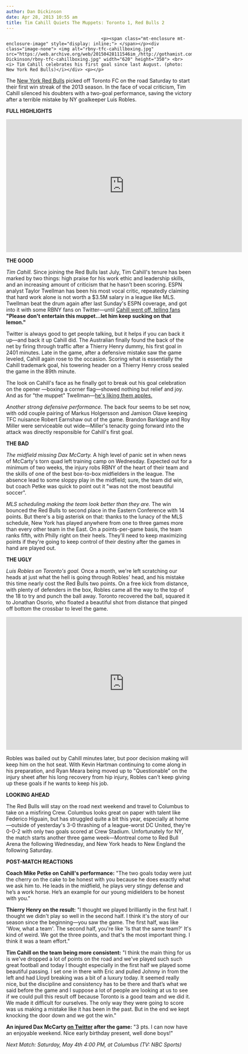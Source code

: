 ```yaml
---
author: Dan Dickinson
date: Apr 28, 2013 10:55 am
title: Tim Cahill Quiets The Muppets: Toronto 1, Red Bulls 2
---
```


	
										<p><span class="mt-enclosure mt-enclosure-image" style="display: inline;"> </span></p><div class="image-none"> <img alt="rbny-tfc-cahillboxing.jpg" src="https://web.archive.org/web/20150428111546im_/http://gothamist.com/attachments/Dan Dickinson/rbny-tfc-cahillboxing.jpg" width="620" height="350"> <br> <i> Tim Cahill celebrates his first goal since last August. (photo: New York Red Bulls)</i></div> <p></p>

<p>The <a href="https://web.archive.org/web/20150428111546/http://gothamist.com/tags/redbulls">New York Red Bulls</a> picked off Toronto FC on the road Saturday to start their first win streak of the 2013 season.  In the face of vocal criticism, Tim Cahill silenced his doubters with a two-goal performance, saving the victory after a terrible mistake by NY goalkeeper Luis Robles.</p>

<p><strong>FULL HIGHLIGHTS</strong></p>

<p><iframe width="640" height="360" src="https://web.archive.org/web/20150428111546if_/http://www.youtube.com/embed/IqYIr4skM7Q?rel=0" frameborder="0" allowfullscreen></iframe></p>

<p><strong>THE GOOD</strong></p>

<p><em>Tim Cahill.</em>  Since joining the Red Bulls last July, Tim Cahill&apos;s tenure has been marked by two things: high praise for his work ethic and leadership skills, and an increasing amount of criticism that he hasn&apos;t been scoring.  ESPN analyst Taylor Twellman has been his most vocal critic, repeatedly claiming that hard work alone is not worth a $3.5M salary in a league like MLS.  Twellman beat the drum again after last Sunday&apos;s ESPN coverage, and got into it with some RBNY fans on Twitter&#x2014;until <a href="https://web.archive.org/web/20150428111546/http://twitter.com/Tim_Cahill/status/326139317229584384">Cahill went off, telling fans</a> <strong>&quot;Please don&apos;t entertain this muppet...let him keep sucking on that lemon.&quot;</strong></p>

<p>Twitter is always good to get people talking, but it helps if you can back it up&#x2014;and back it up Cahill did.  The Australian finally found the back of the net by firing through traffic after a Thierry Henry dummy, his first goal in 2401 minutes.  Late in the game, after a defensive mistake saw the game leveled, Cahill again rose to the occasion. Scoring what is essentially the Cahill trademark goal, his towering header on a Thierry Henry cross sealed the game in the 89th minute.</p>

<p>The look on Cahill&apos;s face as he finally got to break out his goal celebration on the opener &#x2014;boxing a corner flag&#x2014;showed nothing but relief and joy.  And as for &quot;the muppet&quot; Twellman&#x2014;<a href="https://web.archive.org/web/20150428111546/http://twitter.com/TaylorTwellman/status/328237521635000321">he&apos;s liking them apples.</a></p>

<p><em>Another strong defensive performance.</em>  The back four seems to be set now, with odd couple pairing of Markus Holgersson and Jamison Olave keeping TFC nuisance Robert Earnshaw out of the game.  Brandon Barklage and Roy Miller were serviceable out wide&#x2014;Miller&apos;s tenacity going forward into the attack was directly responsible for Cahill&apos;s first goal.</p>

<p><strong>THE BAD</strong></p>

<p><em>The midfield missing Dax McCarty.</em>  A high level of panic set in when news of McCarty&apos;s torn quad left training camp on Wednesday.  Expected out for a minimum of two weeks, the injury robs RBNY of the heart of their team and the skills of one of the best box-to-box midfielders in the league.  The absence lead to some sloppy play in the midfield; sure, the team did win, but coach Petke was quick to point out it &quot;was not the most beautiful soccer&quot;.</p>

<p><em>MLS scheduling making the team look better than they are.</em>  The win bounced the Red Bulls to second place in the Eastern Conference with 14 points.  But there&apos;s a big asterisk on that: thanks to the lunacy of the MLS schedule, New York has played anywhere from one to three games more than every other team in the East.  On a points-per-game basis, the team ranks fifth, with Philly right on their heels. They&apos;ll need to keep maximizing points if they&apos;re going to keep control of their destiny after the games in hand are played out.</p>

<p><strong>THE UGLY</strong></p>

<p><em>Luis Robles on Toronto&apos;s goal.</em>  Once a month, we&apos;re left scratching our heads at just what the hell is going through Robles&apos; head, and his mistake this time nearly cost the Red Bulls two points.  On a free kick from distance, with plenty of defenders in the box, Robles came all the way to the top of the 18 to try and punch the ball away.  Toronto recovered the ball, squared it to Jonathan Osorio, who floated a beautiful shot from distance that pinged off bottom the crossbar to level the game.</p>

<p><iframe width="640" height="360" src="https://web.archive.org/web/20150428111546if_/http://www.youtube.com/embed/0vYttYpZuhA?rel=0" frameborder="0" allowfullscreen></iframe></p>

<p>Robles was bailed out by Cahill minutes later, but poor decision making will keep him on the hot seat.  With Kevin Hartman continuing to come along in his preparation, and Ryan Meara being moved up to &quot;Questionable&quot; on the injury sheet after his long recovery from hip injury, Robles can&apos;t keep giving up these goals if he wants to keep his job.</p>

<p><strong>LOOKING AHEAD</strong></p>

<p>The Red Bulls will stay on the road next weekend and travel to Columbus to take on a misfiring Crew.  Columbus looks great on paper with talent like Federico Higuain, but has struggled quite a bit this year, especially at home&#x2014;outside of yesterday&apos;s 3-0 thrashing of a league-worst DC United, they&apos;re 0-0-2 with only two goals scored at Crew Stadium.  Unfortunately for NY, the match starts another three game week&#x2014;Montreal come to Red Bull Arena the following Wednesday, and New York heads to New England the following Saturday.</p>

<p><strong>POST-MATCH REACTIONS</strong></p>

<p><strong>Coach Mike Petke on Cahill&apos;s performance:</strong> &quot;The two goals today were just the cherry on the cake to be honest with you because he does exactly what we ask him to.  He leads in the midfield, he plays very stingy defense and he&#x2019;s a work horse.  He&#x2019;s an example for our young midielders to be honest with you.&quot;</p>

<p><strong>Thierry Henry on the result:</strong> &quot;I thought we played brilliantly in the first half.  I thought we didn&apos;t play so well in the second half.  I think it&apos;s the story of our season since the beginning&#x2014;you saw the game. The first half, was like &apos;Wow, what a team&apos;. The second half, you&apos;re like &apos;Is that the same team?&apos; It&apos;s kind of weird. We got the three points, and that&apos;s the most important thing. I think it was a team effort.&quot;</p>

<p><strong>Tim Cahill on the team being more consistent:</strong> &quot;I think the main thing for us is we&apos;ve dropped a lot of points on the road and we&apos;ve played such such great football and today I thought especially in the first half we played some beautiful passing.  I set one in there with Eric and pulled Johnny in from the left and had Lloyd breaking was a bit of a luxury today.  It seemed really nice, but the discipline and consistency has to be there and that&#x2019;s what we said before the game and I suppose a lot of people are looking at us to see if we could pull this result off because Toronto is a good team and we did it.  We made it difficult for ourselves.  The only way they were going to score was us making a mistake like it has been in the past.  But in the end we kept knocking the door down and we got the win.&quot;</p>

<p><strong>An injured Dax McCarty <a href="https://web.archive.org/web/20150428111546/http://twitter.com/DaxMcCarty11/status/328242350960820224">on Twitter</a> after the game:</strong> &quot;3 pts. I can now have an enjoyable weekend. Nice early birthday present, well done boys!&quot;</p>

<p><em>Next Match: Saturday, May 4th 4:00 PM, at Columbus (TV: NBC Sports)</em></p>					
										
									
				